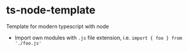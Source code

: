 # ts-node-template
Template for modern typescript with node

- Import own modules with `.js` file extension, i.e. `import { foo } from './foo.js'`
